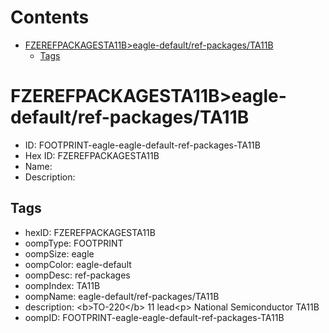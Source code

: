 



Contents
========

* [FZEREFPACKAGESTA11B>eagle-default/ref-packages/TA11B](#fzerefpackagesta11beagle-defaultref-packagesta11b)
	* [Tags](#tags)

# FZEREFPACKAGESTA11B>eagle-default/ref-packages/TA11B

- ID: FOOTPRINT-eagle-eagle-default-ref-packages-TA11B
- Hex ID: FZEREFPACKAGESTA11B
- Name: 
- Description: 

## Tags

- hexID: FZEREFPACKAGESTA11B
- oompType: FOOTPRINT
- oompSize: eagle
- oompColor: eagle-default
- oompDesc: ref-packages
- oompIndex: TA11B
- oompName: eagle-default/ref-packages/TA11B
- description: &lt;b&gt;TO-220&lt;/b&gt; 11 lead&lt;p&gt;&#xD;
National Semiconductor TA11B
- oompID: FOOTPRINT-eagle-eagle-default-ref-packages-TA11B
